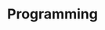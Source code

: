 ---
title: "Programming"
description: "Description Programming"
faIcon: "laptop-code"
link: "programming"
---